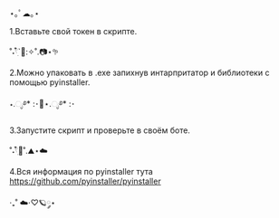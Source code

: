⋆｡ﾟ☁︎｡⋆

1.Вставьте свой токен в скрипте.

˚˖𓍢ִ໋`🌿:✧˚.📷⋆𖧧

2.Можно упаковать в .exe запихнув интарпритатор и библиотеки с помощью pyinstaller.

⋆.ೃ࿔* :･🌱⋆.ೃ࿔* :･

3.Запустите скрипт и проверьте в своём боте.

˚˖𓍢ִ໋🍃˚.⛰️⋆☁️

4.Вся информация по pyinstaller тута https://github.com/pyinstaller/pyinstaller

‧₊˚ ☁️⋅♡🪐༘⋆

